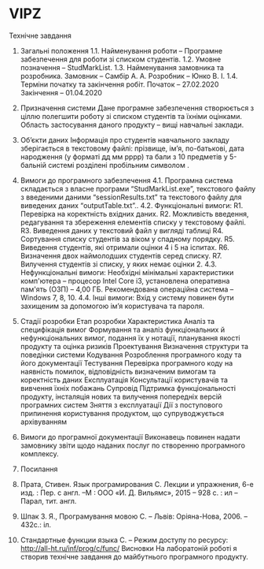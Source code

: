 # VIPZ
Технічне завдання
1.	Загальні положення
1.1.	Найменування роботи – Програмне забезпечення для роботи зі списком студентів.
1.2.	Умовне позначення – StudMarkList.
1.3.	Найменування замовника та розробника.
Замовник – Самбір А. А.
Розробник – Юнко В. І.
1.4.	Терміни початку та закінчення робіт.
Початок – 27.02.2020 
Закінчення – 01.04.2020
2.	Призначення системи
Дане програмне забезпечення створюється з ціллю полегшити  роботу зі списком студентів та їхніми оцінками. Область застосування даного продукту – вищі навчальні заклади.
3.	Об’єкти даних
Інформація про студентів навчального закладу зберігається в текстовому файлі: прізвище, ім’я, по-батькові, дата народження (у форматі дд мм рррр) та бали з 10 предметів у 5-бальній системі розділені пробільним символом .
4.	Вимоги до програмного забезпечення
4.1.	Програмна система складається з власне програми “StudMarkList.exe”, текстового файлу з введеними даними “sessionResults.txt” та текстового файлу для виведених даних “outputTable.txt”..
4.2.	Функціональні вимоги:
R1. Перевірка на коректність вхідних даних.
R2. Можливість введення, редагування та збереження елементів списку у текстовому файлі.
R3. Виведення даних у текстовий файл у вигляді таблиці
R4. Сортування списку студентів за віком у спадному порядку.
R5. Виведення студентів, які отримали оцінки 4 і 5 на іспитах.
R6. Визначення двох наймолодших студентів серед списку.
R7. Вилучення студентів зі списку, у яких немає оцінки 2.
4.3.	Нефункціональні вимоги:
Необхідні мінімальні характеристики комп'ютера – процесор Intel Core i3, установлена оперативна пам'ять (ОЗП) – 4,00 ГБ.
Рекомендована операційна система – Windows 7, 8, 10.
4.4.	Інші вимоги:
Вхід у систему повинен бути захищеним за допомогою ім’я користувача та пароля.
5.	Стадії розробки
Етап розробки	Характеристика
Аналіз та специфікація вимог	Формування та аналіз функціональних й нефункціональних вимог, подання їх у нотації, планування якості продукту та оцінка ризиків
Проектування	Визначення структури та поведінки системи
Кодування	Розроблення програмного коду та його документації
Тестування	Перевірка програмного коду на наявність помилок, відповідність визначеним вимогам та коректність даних
Експлуатація	Консультації користувачів та вивчення їхніх побажань
Супровід	Підтримка функціональності продукту, інсталяція нових та вилучення попередніх версій програмних систем
Зняття з експлуатації	Дії з поступового припинення користування продуктом, що супруводжується архівуванням

6.	Вимоги до програмної документації
Виконавець повинен надати замовнику звіти щодо наданих послуг по створенню програмного комплексу.
7.	Посилання
1.	Прата, Стивен. Язык програмирования С. Лекции и упражнения, 6-е изд. : Пер. с англ. –М : ООО «И. Д. Вильямс», 2015 – 928 с. : ил – Парал, тит. англ.
2.	Шпак З. Я., Програмування мовою С. – Львів: Оріяна-Нова, 2006. – 432с.: іл.
3.	Стандартные функции языка С. – Режим доступу по ресурсу: http://all-ht.ru/inf/prog/c/func/
Висновки
На лаборатоній роботі я створив технічне завдання до майбутнього програмного продукту.
